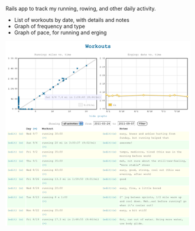 Rails app to track my running, rowing, and other daily activity.

* List of workouts by date, with details and notes
* Graph of frequency and type
* Graph of pace, for running and erging

![Screenshot](workouts.png?raw=true)

